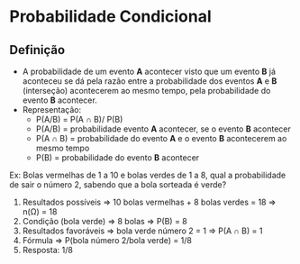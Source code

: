 # Probabilidade Condicional

## Definição
- A probabilidade de um evento **A** acontecer visto que um evento **B** já aconteceu se dá pela razão entre a probabilidade dos eventos **A** e **B** (interseção) acontecerem ao mesmo tempo, pela probabilidade do evento **B** acontecer. 
- Representação:
  - P(A/B) = P(A ∩ B)/ P(B) 
  - P(A/B) = probabilidade evento **A** acontecer, se o evento **B** acontecer
  - P(A ∩ B) = probabilidade do evento **A** e o evento **B** acontecerem ao mesmo tempo 
  - P(B) = probabilidade do evento **B** acontecer  

Ex: Bolas vermelhas de 1 a 10 e bolas verdes de 1 a 8, qual a probabilidade de sair o número 2, sabendo que a bola sorteada é verde?

1. Resultados possíveis => 10 bolas vermelhas + 8 bolas verdes = 18 => n(Ω) = 18
2. Condição (bola verde) => 8 bolas => P(B) = 8
3. Resultados favoráveis => bola verde número 2 = 1 => P(A ∩ B) = 1
4. Fórmula => P(bola número 2/bola verde) = 1/8
5. Resposta: 1/8

